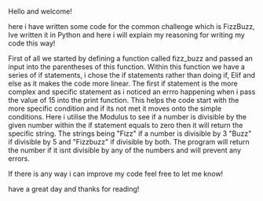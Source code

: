 Hello and welcome!

here i have written some code for the common challenge which is FizzBuzz, Ive written it in Python and here i will explain my reasoning for writing my code this way!

First of all we started by defining a function called fizz_buzz and passed an input into the parentheses of this function.
Within this function we have a series of if statements, i chose the if statements rather than doing if, Elif and else as it makes the code more linear.
The first if statement is the more complex and specific statement as i noticed an errro happening when i pass the value of 15 into the print function. This helps the code start with the more specific condition and if its not met it moves onto the simple conditions.
Here i utilise the Modulus to see if a number is divisible by the given number within the if statement equals to zero then it will return the specific string. The strings being "Fizz" if a number is divisible by 3 "Buzz" if divisible by 5 and "Fizzbuzz" if divisible by both.
The program will return the number if it isnt divisible by any of the numbers and will prevent any errors.

If there is any way i can improve my code feel free to let me know!

have a great day and thanks for reading!
